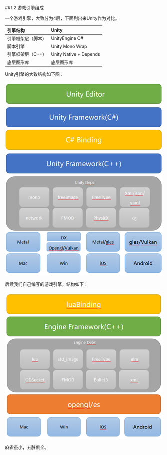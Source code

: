 ##1.2 游戏引擎组成

一个游戏引擎，大致分为4层，下面列出来Unity作为对比。

| 引擎结构 | Unity         |
| :------------------ | :---------------------- |
| 引擎框架层（脚本） | UnityEngine C#         |
| 脚本引擎           | Unity Mono Wrap        |
| 引擎框架层（C++）  | Unity Native + Depends |
| 底层图形库         | 底层图形库             |


Unity引擎的大致结构如下图：

![unity framework](../../imgs/1/1.2/unity_framework.png)

后续我们自己编写的游戏引擎，结构如下：

![our engine framework](../../imgs/1/1.2/selfengineframework.png)

麻雀虽小，五脏俱全。